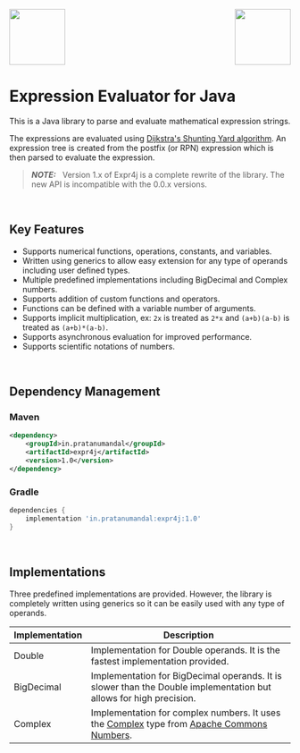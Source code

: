 <p>
    <img src="https://raw.githubusercontent.com/prat-man/expr4j/main/images/expr4j-rounded.png" height="100px">
    <img src="https://raw.githubusercontent.com/prat-man/expr4j/main/images/java.png" height="100px" align="right">
</p>

# Expression Evaluator for Java
This is a Java library to parse and evaluate mathematical expression strings.

The expressions are evaluated using [Dijkstra's Shunting Yard algorithm](https://en.wikipedia.org/wiki/Shunting-yard_algorithm). An expression tree is created from the postfix (or RPN) expression which is then parsed to evaluate the expression.

> **_NOTE:_** &nbsp; Version 1.x of Expr4j is a complete rewrite of the library. The new API is incompatible with the 0.0.x versions.

<br/>

## Key Features
- Supports numerical functions, operations, constants, and variables.
- Written using generics to allow easy extension for any type of operands including user defined types.
- Multiple predefined implementations including BigDecimal and Complex numbers.
- Supports addition of custom functions and operators.
- Functions can be defined with a variable number of arguments.
- Supports implicit multiplication, ex: `2x` is treated as `2*x` and `(a+b)(a-b)` is treated as `(a+b)*(a-b)`.
- Supports asynchronous evaluation for improved performance.
- Supports scientific notations of numbers.

<br/>

## Dependency Management

### Maven
```xml
<dependency>
    <groupId>in.pratanumandal</groupId>
    <artifactId>expr4j</artifactId>
    <version>1.0</version>
</dependency>
```

### Gradle
```gradle
dependencies {
    implementation 'in.pratanumandal:expr4j:1.0'
}
```

<br/>

## Implementations
Three predefined implementations are provided. However, the library is completely written using generics so it can be easily used with any type of operands.

| Implementation | Description                                                                                                                                                                                                                                                                                                           |
|----------------|-----------------------------------------------------------------------------------------------------------------------------------------------------------------------------------------------------------------------------------------------------------------------------------------------------------------------|
| Double         | Implementation for Double operands. It is the fastest implementation provided.                                                                                                                                                                                                                                        |
| BigDecimal     | Implementation for BigDecimal operands. It is slower than the Double implementation but allows for high precision.                                                                                                                                                                                                    |
| Complex        | Implementation for complex numbers. It uses the [Complex](https://commons.apache.org/proper/commons-numbers/commons-numbers-complex/javadocs/api-1.1/org/apache/commons/numbers/complex/Complex.html) type from [Apache Commons Numbers](https://commons.apache.org/proper/commons-numbers/commons-numbers-complex/). |
